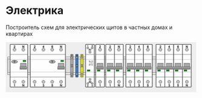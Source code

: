 # Электрика

Построитель схем для электрических щитов в частных домах и квартирах


<img src="https://raw.githubusercontent.com/mikegribov/elektrika/main/docs/example.png" width="800px">